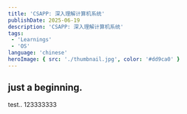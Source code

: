 ```yaml
---
title: 'CSAPP: 深入理解计算机系统'
publishDate: 2025-06-19
description: 'CSAPP: 深入理解计算机系统'
tags:
 - 'Learnings'
 - 'OS'
language: 'chinese'
heroImage: { src: './thumbnail.jpg', color: '#dd9ca0' }
---
```

## just a beginning.
test..
123333333

